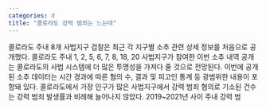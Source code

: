 ```yaml
---
categories: d
title: "콜로라도 강력 범죄는 느는데"
---
```

콜로라도 주내 8개 사법지구 검찰은 최근 각 지구별 소추 관련 상세 정보를 처음으로 공개했다. 콜로라도 주내 1, 2, 5, 6, 7, 8, 18, 20 사법지구가 참여한 이번 소추 내역 공개는 콜로라도의 사법 시스템에 더 많은 투명성을 가져다 줄 것으로 전망된다. 이번에 공개된 소추 데이터는 시간 경과에 따른 혐의 수, 결과 및 피고인 통계 등 광범위한 내용이 포함돼 있다. 콜로라도에서 가장 인구가 많은 사법지구에서 강력 범죄 혐의로 기소된 건수는 강력 범죄 발생률과 비례해 늘어나지 않았다. 2019~2021년 사이 주내 강력 범
